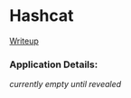 # Hashcat

[Writeup](https://drive.google.com/drive/folders/1-j-Ri9dIPRMZyqvxR1IRavt9OS3QQBLm?usp=sharing)

### Application Details:

*currently empty until revealed*
